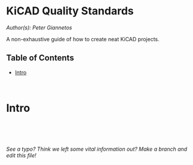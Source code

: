 # **KiCAD Quality Standards**

*Author(s): Peter Giannetos*

A non-exhaustive guide of how to create neat KiCAD projects.

## Table of Contents

- [Intro](#Intro-)


<br/>

# **Intro**


<br/><br/><br/>

*See a typo? Think we left some vital information out? Make a branch and edit this file!*
